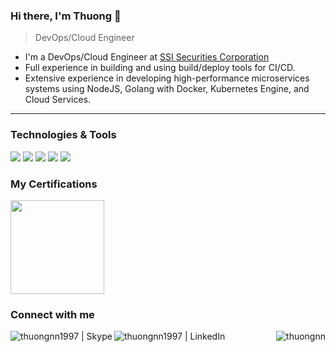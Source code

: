 ### Hi there, I'm Thuong 👋

> DevOps/Cloud Engineer

- I'm a DevOps/Cloud Engineer at [SSI Securities Corporation](https://ssi.com.vn)
- Full experience in building and using build/deploy tools for CI/CD. 
- Extensive experience in developing high-performance microservices systems using NodeJS, Golang with Docker, Kubernetes Engine, and Cloud Services.

---
### Technologies & Tools
![](https://img.shields.io/badge/OS-Linux-blue?style=flat&logo=linux&logoColor=white)
![](https://img.shields.io/badge/Code-Golang-blue?style=flat&logo=go&logoColor=white)
![](https://img.shields.io/badge/Tools-Docker-blue?style=flat&logo=docker&logoColor=white)
![](https://img.shields.io/badge/Tools-Kubernetes-blue?style=flat&logo=kubernetes&logoColor=white)
![](https://img.shields.io/badge/Cloud-Google_Cloud-blue?style=flat&logo=google-cloud&logoColor=white)

### My Certifications
[<img src="https://api.accredible.com/v1/frontend/credential_website_embed_image/badge/60000441" width="150" height="150" />](https://www.credential.net/3e118faa-5902-4a4c-9eab-b652c75c0d82)

### Connect with me

[<img align="left" alt="thuongnn1997 | Skype" src="https://img.shields.io/badge/-Skype-00AFF0?style=flat-square&logo=Skype&logoColor=white" />][skype]
[<img align="left" alt="thuongnn1997 | LinkedIn" src="https://img.shields.io/badge/-Linkedin-blue?style=flat-square&logo=Linkedin&logoColor=white" />][linkedin]

[<img align="right" src="https://img.shields.io/badge/-Medium-black?style=flat-square&logo=Medium&logoColor=#000000" alt="thuongnn" />][website]

[website]: https://thuongnn.medium.com
[linkedin]: https://linkedin.com/in/thuongnn
[skype]: https://join.skype.com/invite/nrivoAfXgTiV
